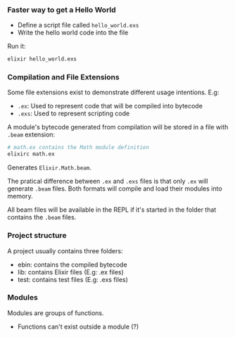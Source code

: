 ### Faster way to get a Hello World

- Define a script file called `hello_world.exs`
- Write the hello world code into the file

Run it:

```sh
elixir hello_world.exs
```

### Compilation and File Extensions

Some file extensions exist to demonstrate different usage intentions. E.g:
- `.ex`: Used to represent code that will be compiled into bytecode
- `.exs`: Used to represent scripting code

A module's bytecode generated from compilation will be stored in a file with `.beam` extension:

``` sh
# math.ex contains the Math module definition
elixirc math.ex
```
Generates `Elixir.Math.beam`.

The pratical difference between `.ex` and `.exs` files is that only `.ex` will generate `.beam` files. Both formats will compile and load
their modules into memory.

All beam files will be available in the REPL if it's started in the folder that contains the `.beam` files.

### Project structure
A project usually contains three folders:
- ebin: contains the compiled bytecode
- lib: contains Elixir files (E.g: .ex files)
- test: contains test files (E.g: .exs files)

### Modules

Modules are groups of functions.
  - Functions can't exist outside a module (?)



